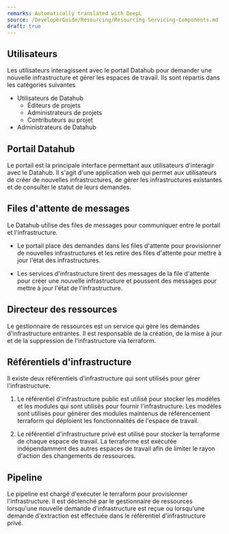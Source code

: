 ```yaml
---
remarks: Automatically translated with DeepL
source: /DeveloperGuide/Resourcing/Resourcing-Servicing-Components.md
draft: true
---
```


## Utilisateurs

Les utilisateurs interagissent avec le portail Datahub pour demander une nouvelle infrastructure et gérer les espaces de travail. Ils sont répartis dans les catégories suivantes

- Utilisateurs de Datahub
  - Éditeurs de projets
  - Administrateurs de projets
  - Contributeurs au projet
- Administrateurs de Datahub

## Portail Datahub

Le portail est la principale interface permettant aux utilisateurs d'interagir avec le Datahub. Il s'agit d'une application web qui permet aux utilisateurs de créer de nouvelles infrastructures, de gérer les infrastructures existantes et de consulter le statut de leurs demandes.

## Files d'attente de messages

Le Datahub utilise des files de messages pour communiquer entre le portail et l'infrastructure.

- Le portail place des demandes dans les files d'attente pour provisionner de nouvelles infrastructures et les retire des files d'attente pour mettre à jour l'état des infrastructures.

- Les services d'infrastructure tirent des messages de la file d'attente pour créer une nouvelle infrastructure et poussent des messages pour mettre à jour l'état de l'infrastructure.

## Directeur des ressources

Le gestionnaire de ressources est un service qui gère les demandes d'infrastructure entrantes. Il est responsable de la création, de la mise à jour et de la suppression de l'infrastructure via terraform.

## Référentiels d'infrastructure

Il existe deux référentiels d'infrastructure qui sont utilisés pour gérer l'infrastructure.

1. Le référentiel d'infrastructure public est utilisé pour stocker les modèles et les modules qui sont utilisés pour fournir l'infrastructure. Les modèles sont utilisés pour générer des modules maintenus de référencement terraform qui déploient les fonctionnalités de l'espace de travail.

1. Le référentiel d'infrastructure privé est utilisé pour stocker la terraforme de chaque espace de travail. La terraforme est exécutée indépendamment des autres espaces de travail afin de limiter le rayon d'action des changements de ressources.

## Pipeline

Le pipeline est chargé d'exécuter le terraform pour provisionner l'infrastructure. Il est déclenché par le gestionnaire de ressources lorsqu'une nouvelle demande d'infrastructure est reçue ou lorsqu'une demande d'extraction est effectuée dans le référentiel d'infrastructure privé.
